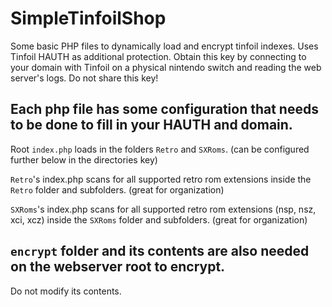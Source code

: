 # SimpleTinfoilShop
Some basic PHP files to dynamically load and encrypt tinfoil indexes.
Uses Tinfoil HAUTH as additional protection.
Obtain this key by connecting to your domain with Tinfoil on a physical nintendo switch
and reading the web server's logs. Do not share this key!

## Each php file has some configuration that needs to be done to fill in your HAUTH and domain.

Root `index.php` loads in the folders `Retro` and `SXRoms`.
(can be configured further below in the directories key)

`Retro`'s index.php scans for all supported retro rom extensions inside the `Retro` folder and subfolders.
(great for organization)

`SXRoms`'s index.php scans for all supported retro rom extensions (nsp, nsz, xci, xcz) inside the `SXRoms` folder and subfolders.
(great for organization)

## `encrypt` folder and its contents are also needed on the webserver root to encrypt.
Do not modify its contents.
